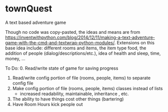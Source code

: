 # townQuest
A text based adventure game

Though no code was copy-pasted, the ideas and means are from https://inventwithpython.com/blog/2014/12/11/making-a-text-adventure-game-with-the-cmd-and-textwrap-python-modules/. Extensions on this base idea include: different rooms and items, the item type food, the addition of people (dialog/descriptions/etc.), idea of health and sleep, time, money, ...

To Do:
0. Read/write state of game for saving progress
1. Read/write config portion of file (rooms, people, items) to separate config file
3. Make config portion of file (rooms, people, items) classes instead of lists
   - increased readability, maintainable, inheritance , etc.
4. The ability to have things cost other things (bartering)
5. Have Room Hours kick people out
